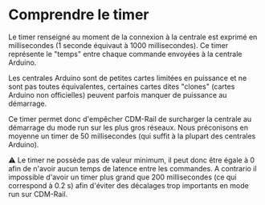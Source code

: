 # Comprendre le timer

Le timer renseigné au moment de la connexion à la centrale est exprimé en millisecondes (1 seconde équivaut à 1000 millisecondes). Ce timer représente le "temps" entre chaque commande envoyées à la centrale Arduino.

Les centrales Arduino sont de petites cartes limitées en puissance et ne sont pas toutes équivalentes, certaines cartes dites "clones" (cartes Arduino non officielles) peuvent parfois manquer de puissance au démarrage.

Ce timer permet donc d'empêcher CDM-Rail de surcharger la centrale au démarrage du mode run sur les plus gros réseaux. Nous préconisons en moyenne un timer de 50 millisecondes (qui suffit à la plupart des centrales Arduino).

:warning:
Le timer ne possède pas de valeur minimum, il peut donc être égale à 0 afin de n'avoir aucun temps de latence entre les commandes. A contrario il impossible d'avoir un timer plus grand que 200 millisecondes (ce qui correspond à 0.2 s) afin d'éviter des décalages trop importants en mode run sur CDM-Rail.